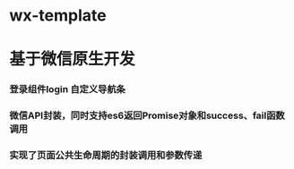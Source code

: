 # wx-template
# 基于微信原生开发
### 登录组件login 自定义导航条
### 微信API封装，同时支持es6返回Promise对象和success、fail函数调用
### 实现了页面公共生命周期的封装调用和参数传递
